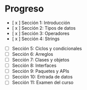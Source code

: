 # Progreso

- [ x ] Sección 1: Introducción
- [ x ] Sección 2: Tipos de datos
- [ x ] Sección 3: Operadores
- [ x ] Sección 4: Strings
- [ ] Sección 5: Ciclos y condicionales
- [ ] Sección 6: Arreglos
- [ ] Sección 7: Clases y objetos
- [ ] Sección 8: Interfaces
- [ ] Sección 9: Paquetes y APIs
- [ ] Sección 10: Entrada de datos
- [ ] Sección 11: Examen del curso
